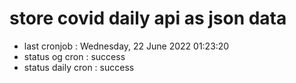 # store covid daily api as json data

- last cronjob : Wednesday, 22 June 2022 01:23:20
- status og cron : success
- status daily cron : success
      
      